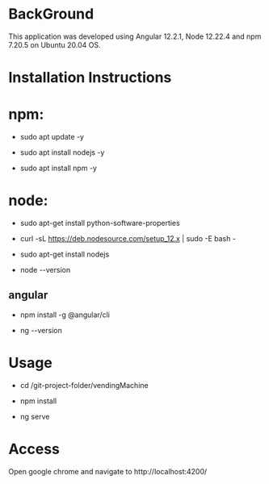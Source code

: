 # BackGround

This application was developed using Angular 12.2.1, Node 12.22.4 and npm 7.20.5  on Ubuntu 20.04 OS.

# Installation Instructions

# npm:
- sudo apt update -y

- sudo apt install nodejs -y

- sudo apt install npm -y


# node:
- sudo apt-get install python-software-properties

- curl -sL https://deb.nodesource.com/setup_12.x | sudo -E bash -

- sudo apt-get install nodejs

- node --version


## angular
- npm install -g @angular/cli

- ng --version

# Usage
- cd /git-project-folder/vendingMachine

- npm install

- ng serve

# Access
Open google chrome and navigate to http://localhost:4200/
